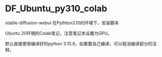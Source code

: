 # DF_Ubuntu_py310_colab
stable-diffusion-webui 在Pythton3.10的环境下，安装脚本

Ubuntu 20环境的Colab笔记，注意笔记本设置为GPU。

默认直接使用编译好的python 3.10.9，如果要自己编译，可以取消编译部分的注释。

